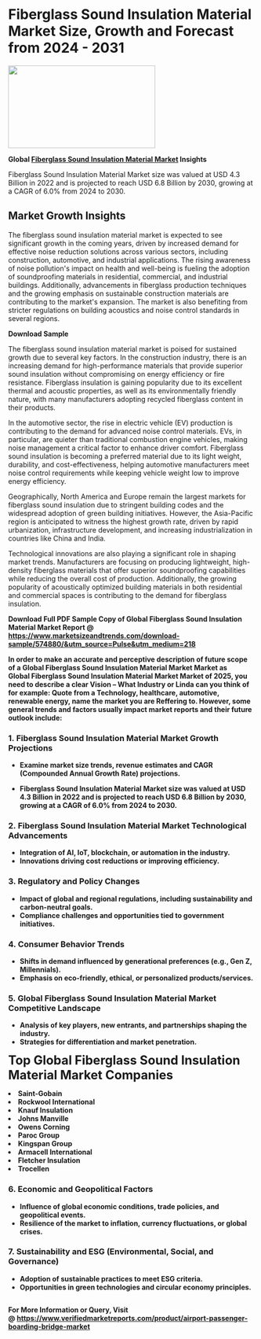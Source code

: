 <H1>Fiberglass Sound Insulation Material Market Size, Growth and Forecast from 2024 - 2031</H1><img class="aligncenter size-medium wp-image-584254" src="https://thirdeyenews.in/wp-content/uploads/2024/09/Global-Market-Research-300x168.jpeg" alt="" width="300" height="168" /><p><strong>Global&nbsp;<a href="https://www.marketsizeandtrends.com/download-sample/574880/&amp;utm_source=Pulse&amp;utm_medium=218">Fiberglass Sound Insulation Material Market</a> Insights</strong></p><p>Fiberglass Sound Insulation Material Market size was valued at USD 4.3 Billion in 2022 and is projected to reach USD 6.8 Billion by 2030, growing at a CAGR of 6.0% from 2024 to 2030.</p><p><h2>Market Growth Insights</h2> <p>The fiberglass sound insulation material market is expected to see significant growth in the coming years, driven by increased demand for effective noise reduction solutions across various sectors, including construction, automotive, and industrial applications. The rising awareness of noise pollution's impact on health and well-being is fueling the adoption of soundproofing materials in residential, commercial, and industrial buildings. Additionally, advancements in fiberglass production techniques and the growing emphasis on sustainable construction materials are contributing to the market's expansion. The market is also benefiting from stricter regulations on building acoustics and noise control standards in several regions.</p> <p><strong>Download Sample</strong></p> <p>The fiberglass sound insulation material market is poised for sustained growth due to several key factors. In the construction industry, there is an increasing demand for high-performance materials that provide superior sound insulation without compromising on energy efficiency or fire resistance. Fiberglass insulation is gaining popularity due to its excellent thermal and acoustic properties, as well as its environmentally friendly nature, with many manufacturers adopting recycled fiberglass content in their products.</p> <p>In the automotive sector, the rise in electric vehicle (EV) production is contributing to the demand for advanced noise control materials. EVs, in particular, are quieter than traditional combustion engine vehicles, making noise management a critical factor to enhance driver comfort. Fiberglass sound insulation is becoming a preferred material due to its light weight, durability, and cost-effectiveness, helping automotive manufacturers meet noise control requirements while keeping vehicle weight low to improve energy efficiency.</p> <p>Geographically, North America and Europe remain the largest markets for fiberglass sound insulation due to stringent building codes and the widespread adoption of green building initiatives. However, the Asia-Pacific region is anticipated to witness the highest growth rate, driven by rapid urbanization, infrastructure development, and increasing industrialization in countries like China and India.</p> <p>Technological innovations are also playing a significant role in shaping market trends. Manufacturers are focusing on producing lightweight, high-density fiberglass materials that offer superior soundproofing capabilities while reducing the overall cost of production. Additionally, the growing popularity of acoustically optimized building materials in both residential and commercial spaces is contributing to the demand for fiberglass insulation.</p> <p><strong></p><p><span class=""><strong>Download Full PDF Sample Copy of Global Fiberglass Sound Insulation Material Market Report</strong> @ <a href="https://www.marketsizeandtrends.com/download-sample/574880/&amp;utm_source=Pulse&amp;utm_medium=218" target="_blank">https://www.marketsizeandtrends.com/download-sample/574880/&amp;utm_source=Pulse&amp;utm_medium=218</a></span></p><p>In order to make an accurate and perceptive description of future scope of a Global&nbsp;Fiberglass Sound Insulation Material Market Market as Global&nbsp;Fiberglass Sound Insulation Material Market Market of 2025, you need to describe a clear Vision &ndash; What Industry or Linda can you think of for example: Quote from a Technology, healthcare, automotive, renewable energy, name the market you are Reffering to. However, some general trends and factors usually impact market reports and their future outlook include:</p><h3>1.&nbsp;<strong>Fiberglass Sound Insulation Material Market Growth Projections</strong></h3><ul><li>Examine market size trends, revenue estimates and CAGR (Compounded Annual Growth Rate) projections.</li><li><p>Fiberglass Sound Insulation Material Market size was valued at USD 4.3 Billion in 2022 and is projected to reach USD 6.8 Billion by 2030, growing at a CAGR of 6.0% from 2024 to 2030.</p></li></ul><h3>2.&nbsp;<strong>Fiberglass Sound Insulation Material Market Technological Advancements</strong></h3><ul><li>Integration of AI, IoT, blockchain, or automation in the industry.</li><li>Innovations driving cost reductions or improving efficiency.</li></ul><h3>3.&nbsp;<strong>Regulatory and Policy Changes</strong></h3><ul><li>Impact of global and regional regulations, including sustainability and carbon-neutral goals.</li><li>Compliance challenges and opportunities tied to government initiatives.</li></ul><h3>4.&nbsp;<strong>Consumer Behavior Trends</strong></h3><ul><li>Shifts in demand influenced by generational preferences (e.g., Gen Z, Millennials).</li><li>Emphasis on eco-friendly, ethical, or personalized products/services.</li></ul><h3>5.&nbsp;<strong>Global Fiberglass Sound Insulation Material Market Competitive Landscape</strong></h3><ul><li>Analysis of key players, new entrants, and partnerships shaping the industry.</li><li>Strategies for differentiation and market penetration.</li></ul><p data-pm-slice="1 1 []"><span style="color: inherit; font-family: inherit; font-size: 25px;">Top Global Fiberglass Sound Insulation Material Market Companies</span></p><div class="" data-test-id=""><p><li>Saint-Gobain</li><li> Rockwool International</li><li> Knauf Insulation</li><li> Johns Manville</li><li> Owens Corning</li><li> Paroc Group</li><li> Kingspan Group</li><li> Armacell International</li><li> Fletcher Insulation</li><li> Trocellen</li></p></div><h3>6.&nbsp;<strong>Economic and Geopolitical Factors</strong></h3><ul><li>Influence of global economic conditions, trade policies, and geopolitical events.</li><li>Resilience of the market to inflation, currency fluctuations, or global crises.</li></ul><h3>7.&nbsp;<strong>Sustainability and ESG (Environmental, Social, and Governance)</strong></h3><ul><li>Adoption of sustainable practices to meet ESG criteria.</li><li>Opportunities in green technologies and circular economy principles.</li></ul><h2><strong style="font-size: 14px;">For More Information or Query, Visit @&nbsp;</strong><a style="background-color: #ffffff; font-size: 14px;" href="https://www.marketsizeandtrends.com/report/fiberglass-sound-insulation-material-market/" target="_blank">https://www.verifiedmarketreports.com/product/airport-passenger-boarding-bridge-market</a></h2>
